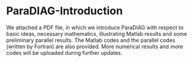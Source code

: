 # ParaDIAG-Introduction
We attached a PDF file, in which we introduce ParaDIAG with respect to basic ideas, necessary mathematics, illustrating Matlab results and some preliminary parallel results. 
The Matlab codes and the parallel codes (written by Fortran) are also provided. 
More numerical results and more codes will be uploaded during further updates. 
